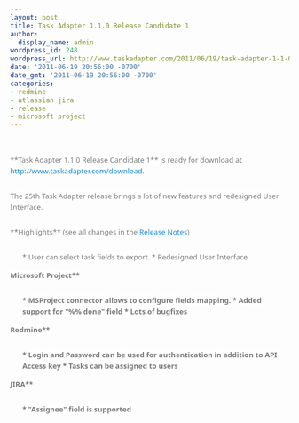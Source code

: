 ```yaml
---
layout: post
title: Task Adapter 1.1.0 Release Candidate 1
author:
  display_name: admin
wordpress_id: 248
wordpress_url: http://www.taskadapter.com/2011/06/19/task-adapter-1-1-0-release-candidate-1/
date: '2011-06-19 20:56:00 -0700'
date_gmt: '2011-06-19 20:56:00 -0700'
categories:
- redmine
- atlassian jira
- release
- microsoft project
---
```

<p><br/>
<div style="color: #7a7a7a; font-family: 'Lucida Grande', 'Lucida Sans Unicode', 'Segoe UI', Helvetica, Arial, sans-serif; font-size: 13px; line-height: 20px; margin-bottom: 25px;"><span style="background-color: white;">**Task Adapter 1.1.0 Release Candidate 1** is ready for download at <a href="http://www.taskadapter.com/download" style="color: #1487d4; text-decoration: none;">http://www.taskadapter.com/download</a>.</span></div>
<div style="color: #7a7a7a; font-family: 'Lucida Grande', 'Lucida Sans Unicode', 'Segoe UI', Helvetica, Arial, sans-serif; font-size: 13px; line-height: 20px; margin-bottom: 25px;"><span style="background-color: white;">The 25th Task Adapter release brings a lot of new features and redesigned User Interface.</span></div>
<div style="color: #7a7a7a; font-family: 'Lucida Grande', 'Lucida Sans Unicode', 'Segoe UI', Helvetica, Arial, sans-serif; font-size: 13px; line-height: 20px; margin-bottom: 25px;"><span style="background-color: white;">**Highlights** (see all changes in the <a href="http://taskadapter.com/sites/default/files/releases/ta_1.1.0_RC1.pdf" style="color: #1487d4; text-decoration: none;">Release Notes</a>)</span></div>
<ul style="color: #7a7a7a; font-family: 'Lucida Grande', 'Lucida Sans Unicode', 'Segoe UI', Helvetica, Arial, sans-serif; font-size: 13px; line-height: 20px;">
* <span style="background-color: white;">User can select task fields to export.</span>
* <span style="background-color: white;">Redesigned User Interface</span></ul>
<div style="color: #7a7a7a; font-family: 'Lucida Grande', 'Lucida Sans Unicode', 'Segoe UI', Helvetica, Arial, sans-serif; font-size: 13px; line-height: 20px; margin-bottom: 25px;"><b style="background-color: white;">Microsoft Project**</div>
<ul style="color: #7a7a7a; font-family: 'Lucida Grande', 'Lucida Sans Unicode', 'Segoe UI', Helvetica, Arial, sans-serif; font-size: 13px; line-height: 20px;">
* <span style="background-color: white;">MSProject connector allows to configure fields mapping.</span>
* <span style="background-color: white;">Added support for "%% done" field</span>
* <span style="background-color: white;">Lots of bugfixes</span></ul>
<div style="color: #7a7a7a; font-family: 'Lucida Grande', 'Lucida Sans Unicode', 'Segoe UI', Helvetica, Arial, sans-serif; font-size: 13px; line-height: 20px; margin-bottom: 25px;"><b style="background-color: white;">Redmine**</div>
<ul style="color: #7a7a7a; font-family: 'Lucida Grande', 'Lucida Sans Unicode', 'Segoe UI', Helvetica, Arial, sans-serif; font-size: 13px; line-height: 20px;">
* <span style="background-color: white;">Login and Password can be used for authentication in addition to API Access key</span>
* <span style="background-color: white;">Tasks can be assigned to users</span></ul>
<div style="color: #7a7a7a; font-family: 'Lucida Grande', 'Lucida Sans Unicode', 'Segoe UI', Helvetica, Arial, sans-serif; font-size: 13px; line-height: 20px; margin-bottom: 25px;"><b style="background-color: white;">JIRA**</div>
<ul style="color: #7a7a7a; font-family: 'Lucida Grande', 'Lucida Sans Unicode', 'Segoe UI', Helvetica, Arial, sans-serif; font-size: 13px; line-height: 20px;">
* <span style="background-color: white;">"Assignee" field is supported</span></ul></p>
